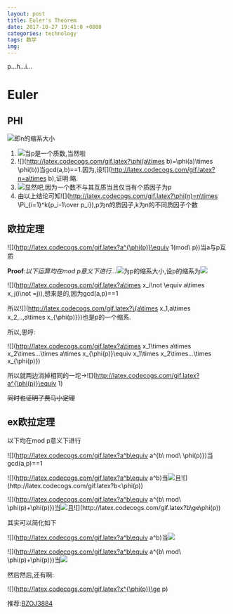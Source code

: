 ```yaml
---
layout: post
title: Euler's Theorem
date: 2017-10-27 19:41:0 +0800
categories: technology
tags: 数学
img: 
---
```

p...h...i...

# Euler

## PHI

![](http://latex.codecogs.com/gif.latex?\phi(n)=\sum_{i=1}^{n}[gcd(i,n)==1])即n的缩系大小

1. ![](http://latex.codecogs.com/gif.latex?\phi(p)=p-1)当p是一个质数,当然啦
2. ![](http://latex.codecogs.com/gif.latex?\phi(a\times b)=\phi(a)\times \phi(b))当gcd(a,b)==1.因为,设![](http://latex.codecogs.com/gif.latex?n=a\times b),证明:略.
3. ![](http://latex.codecogs.com/gif.latex?\phi(p^k)=p^k-p^{k-1})显然吧,因为一个数不与其互质当且仅当有个质因子为p
4. 由以上结论可知![](http://latex.codecogs.com/gif.latex?\phi(n)=n\times \Pi_{i=1}^k{p_i-1\over p_i}),p为n的质因子,k为n的不同质因子个数

## 欧拉定理

![](http://latex.codecogs.com/gif.latex?a^{\phi(p)}\equiv 1(mod\ p))当a与p互质

**Proof**:*以下运算均在mod p意义下进行...*![](http://latex.codecogs.com/gif.latex?\phi(p))为p的缩系大小,设p的缩系为![](http://latex.codecogs.com/gif.latex?\{x_1,x_2,...,x_{\phi(p)}\})

![](http://latex.codecogs.com/gif.latex?a\times x_i\not \equiv a\times x_j(i\not =j)),想来是的,因为gcd(a,p)==1

所以![](http://latex.codecogs.com/gif.latex?\{a\times x_1,a\times x_2,..,a\times x_{\phi(p)}\})也是p的一个缩系.

所以,恩哼:

![](http://latex.codecogs.com/gif.latex?a\times x_1\times a\times x_2\times...\times a\times x_{\phi(p)}\equiv x_1\times x_2\times...\times x_{\phi(p)})

所以就两边消掉相同的一坨->![](http://latex.codecogs.com/gif.latex?a^{\phi(p)}\equiv 1)

~~同时也证明了费马小定理~~

## ex欧拉定理

以下均在mod p意义下进行

![](http://latex.codecogs.com/gif.latex?a^b\equiv a^{b\ mod\ \phi(p)})当gcd(a,p)==1

![](http://latex.codecogs.com/gif.latex?a^b\equiv a^b)当![](http://latex.codecogs.com/gif.latex?gcd(a,p)\not=1)且![](http://latex.codecogs.com/gif.latex?b<\phi(p))

![](http://latex.codecogs.com/gif.latex?a^b\equiv a^{b\ mod\ \phi(p)+\phi(p)})当![](http://latex.codecogs.com/gif.latex?gcd(a,p)\not=1)且![](http://latex.codecogs.com/gif.latex?b\ge\phi(p))

其实可以简化如下

![](http://latex.codecogs.com/gif.latex?a^b\equiv a^b)当![](http://latex.codecogs.com/gif.latex?b<\phi(p))

![](http://latex.codecogs.com/gif.latex?a^b\equiv a^{b\ mod\ \phi(p)+\phi(p)})当![](http://latex.codecogs.com/gif.latex?b\ge\phi(p))

然后然后,还有啊:

![](http://latex.codecogs.com/gif.latex?x^{\phi(p)}\ge p)

推荐:[BZOJ3884](http://www.lydsy.com/JudgeOnline/problem.php?id=3884)
